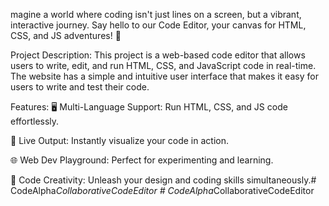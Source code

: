 magine a world where coding isn't just lines on a screen, but a vibrant, interactive journey. Say hello to our Code Editor, your canvas for HTML, CSS, and JS adventures! 🎨

Project Description: This project is a web-based code editor that allows users to write, edit, and run HTML, CSS, and JavaScript code in real-time. The website has a simple and intuitive user interface that makes it easy for users to write and test their code.

Features:
🖥 Multi-Language Support: Run HTML, CSS, and JS code effortlessly.

🚀 Live Output: Instantly visualize your code in action.

🌐 Web Dev Playground: Perfect for experimenting and learning.

🎨 Code Creativity: Unleash your design and coding skills simultaneously.#   C o d e A l p h a _ C o l l a b o r a t i v e C o d e E d i t o r  
 #   C o d e A l p h a _ C o l l a b o r a t i v e C o d e E d i t o r  
 